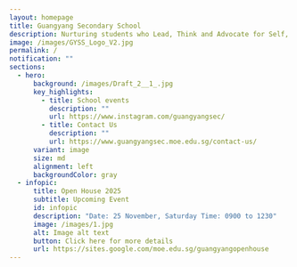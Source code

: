 ```yaml
---
layout: homepage
title: Guangyang Secondary School
description: Nurturing students who Lead, Think and Advocate for Self, Community and Nation.
image: /images/GYSS_Logo_V2.jpg
permalink: /
notification: ""
sections:
  - hero:
      background: /images/Draft_2__1_.jpg
      key_highlights:
        - title: School events
          description: ""
          url: https://www.instagram.com/guangyangsec/
        - title: Contact Us
          description: ""
          url: https://www.guangyangsec.moe.edu.sg/contact-us/
      variant: image
      size: md
      alignment: left
      backgroundColor: gray
  - infopic:
      title: Open House 2025
      subtitle: Upcoming Event
      id: infopic
      description: "Date: 25 November, Saturday Time: 0900 to 1230"
      image: /images/1.jpg
      alt: Image alt text
      button: Click here for more details
      url: https://sites.google.com/moe.edu.sg/guangyangopenhouse
---
```

